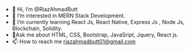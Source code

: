 - 👋 Hi, I’m @RiazAhmadButt
- 👀 I’m interested in MERN Stack Development.
- 🌱 I’m currently learning React Js, React Native, Express Js , Node Js, Blockchain, Solidity.
- 💞Ask me about HTML, CSS, Bootstrap, JavaSript, Jquery, React js.
- 📫 How to reach me riazahmadbutt01@gmail.com 

<!---
RiazAhmadButt/RiazAhmadButt is a ✨ special ✨ repository because its `README.md` (this file) appears on your GitHub profile.
You can click the Preview link to take a look at your changes.
--->
